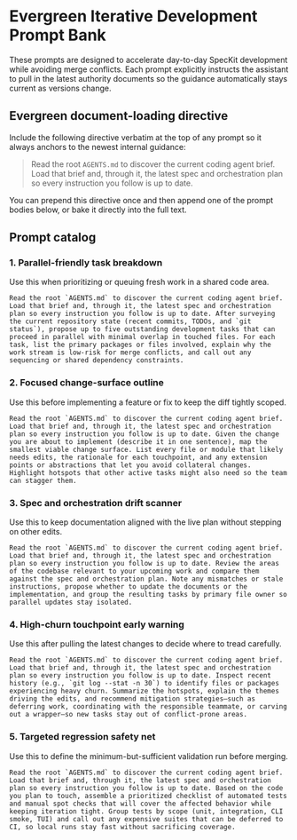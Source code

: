 # Evergreen Iterative Development Prompt Bank

These prompts are designed to accelerate day-to-day SpecKit development while avoiding merge conflicts. Each prompt explicitly instructs the assistant to pull in the latest authority documents so the guidance automatically stays current as versions change.

## Evergreen document-loading directive
Include the following directive verbatim at the top of any prompt so it always anchors to the newest internal guidance:

> Read the root `AGENTS.md` to discover the current coding agent brief. Load that brief and, through it, the latest spec and orchestration plan so every instruction you follow is up to date.

You can prepend this directive once and then append one of the prompt bodies below, or bake it directly into the full text.

## Prompt catalog

### 1. Parallel-friendly task breakdown
Use this when prioritizing or queuing fresh work in a shared code area.

```
Read the root `AGENTS.md` to discover the current coding agent brief. Load that brief and, through it, the latest spec and orchestration plan so every instruction you follow is up to date. After surveying the current repository state (recent commits, TODOs, and `git status`), propose up to five outstanding development tasks that can proceed in parallel with minimal overlap in touched files. For each task, list the primary packages or files involved, explain why the work stream is low-risk for merge conflicts, and call out any sequencing or shared dependency constraints.
```

### 2. Focused change-surface outline
Use this before implementing a feature or fix to keep the diff tightly scoped.

```
Read the root `AGENTS.md` to discover the current coding agent brief. Load that brief and, through it, the latest spec and orchestration plan so every instruction you follow is up to date. Given the change you are about to implement (describe it in one sentence), map the smallest viable change surface. List every file or module that likely needs edits, the rationale for each touchpoint, and any extension points or abstractions that let you avoid collateral changes. Highlight hotspots that other active tasks might also need so the team can stagger them.
```

### 3. Spec and orchestration drift scanner
Use this to keep documentation aligned with the live plan without stepping on other edits.

```
Read the root `AGENTS.md` to discover the current coding agent brief. Load that brief and, through it, the latest spec and orchestration plan so every instruction you follow is up to date. Review the areas of the codebase relevant to your upcoming work and compare them against the spec and orchestration plan. Note any mismatches or stale instructions, propose whether to update the documents or the implementation, and group the resulting tasks by primary file owner so parallel updates stay isolated.
```

### 4. High-churn touchpoint early warning
Use this after pulling the latest changes to decide where to tread carefully.

```
Read the root `AGENTS.md` to discover the current coding agent brief. Load that brief and, through it, the latest spec and orchestration plan so every instruction you follow is up to date. Inspect recent history (e.g., `git log --stat -n 30`) to identify files or packages experiencing heavy churn. Summarize the hotspots, explain the themes driving the edits, and recommend mitigation strategies—such as deferring work, coordinating with the responsible teammate, or carving out a wrapper—so new tasks stay out of conflict-prone areas.
```

### 5. Targeted regression safety net
Use this to define the minimum-but-sufficient validation run before merging.

```
Read the root `AGENTS.md` to discover the current coding agent brief. Load that brief and, through it, the latest spec and orchestration plan so every instruction you follow is up to date. Based on the code you plan to touch, assemble a prioritized checklist of automated tests and manual spot checks that will cover the affected behavior while keeping iteration tight. Group tests by scope (unit, integration, CLI smoke, TUI) and call out any expensive suites that can be deferred to CI, so local runs stay fast without sacrificing coverage.
```
